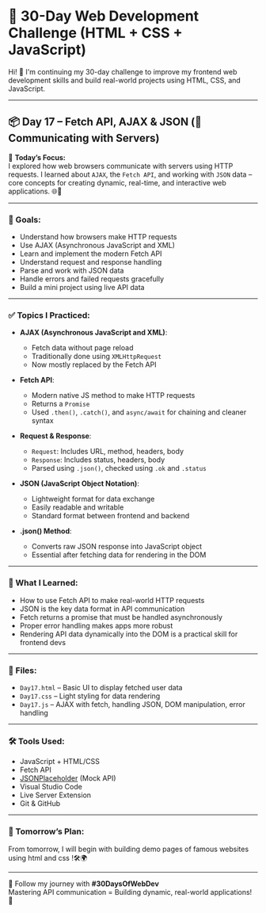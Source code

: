# 🚀 30-Day Web Development Challenge (HTML + CSS + JavaScript)

Hi! 👋 I'm continuing my 30-day challenge to improve my frontend web development skills and build real-world projects using HTML, CSS, and JavaScript.

---

## 📦 Day 17 – Fetch API, AJAX & JSON (📡 Communicating with Servers)

📌 **Today’s Focus:**  
I explored how web browsers communicate with servers using HTTP requests. I learned about `AJAX`, the `Fetch API`, and working with `JSON` data – core concepts for creating dynamic, real-time, and interactive web applications. 🌐🔁

---

### 🎯 Goals:
- Understand how browsers make HTTP requests
- Use AJAX (Asynchronous JavaScript and XML)
- Learn and implement the modern Fetch API
- Understand request and response handling
- Parse and work with JSON data
- Handle errors and failed requests gracefully
- Build a mini project using live API data

---

### ✅ Topics I Practiced:

- **AJAX (Asynchronous JavaScript and XML)**:  
  - Fetch data without page reload  
  - Traditionally done using `XMLHttpRequest`  
  - Now mostly replaced by the Fetch API

- **Fetch API**:  
  - Modern native JS method to make HTTP requests  
  - Returns a `Promise`  
  - Used `.then()`, `.catch()`, and `async/await` for chaining and cleaner syntax

- **Request & Response**:  
  - `Request`: Includes URL, method, headers, body  
  - `Response`: Includes status, headers, body  
  - Parsed using `.json()`, checked using `.ok` and `.status`

- **JSON (JavaScript Object Notation)**:  
  - Lightweight format for data exchange  
  - Easily readable and writable  
  - Standard format between frontend and backend

- **.json() Method**:  
  - Converts raw JSON response into JavaScript object  
  - Essential after fetching data for rendering in the DOM

---

### 🧠 What I Learned:
- How to use Fetch API to make real-world HTTP requests  
- JSON is the key data format in API communication  
- Fetch returns a promise that must be handled asynchronously  
- Proper error handling makes apps more robust  
- Rendering API data dynamically into the DOM is a practical skill for frontend devs

---

### 📁 Files:
- `Day17.html` – Basic UI to display fetched user data  
- `Day17.css` – Light styling for data rendering  
- `Day17.js` – AJAX with fetch, handling JSON, DOM manipulation, error handling

---

### 🛠️ Tools Used:
- JavaScript + HTML/CSS  
- Fetch API  
- [JSONPlaceholder](https://jsonplaceholder.typicode.com/) (Mock API)  
- Visual Studio Code  
- Live Server Extension  
- Git & GitHub  

---

### 📌 Tomorrow’s Plan:
From tomorrow, I will begin with building demo pages of famous websites using html and css !🛠️🌍

---

🔖 Follow my journey with **#30DaysOfWebDev**  
Mastering API communication = Building dynamic, real-world applications! 🚀
